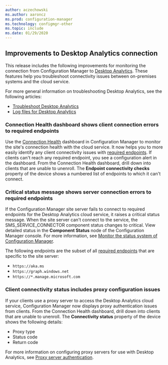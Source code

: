 ```yaml
---
author: aczechowski
ms.author: aaroncz
ms.prod: configuration-manager
ms.technology: configmgr-other
ms.topic: include
ms.date: 01/29/2020
---
```


## <a name="bkmk_da"></a> Improvements to Desktop Analytics connection

This release includes the following improvements for monitoring the connection from Configuration Manager to [Desktop Analytics](/configmgr/desktop-analytics/overview). These features help you troubleshoot connectivity issues between on-premises systems and the cloud service.

For more general information on troubleshooting Desktop Analytics, see the following articles:

- [Troubleshoot Desktop Analytics](/configmgr/desktop-analytics/troubleshooting)
- [Log files for Desktop Analytics](/configmgr/core/plan-design/hierarchy/log-files#desktop-analytics)

### Connection Health dashboard shows client connection errors to required endpoints

<!-- 4963230 -->

Use the [Connection Health](/configmgr/desktop-analytics/monitor-connection-health) dashboard in Configuration Manager to monitor the site's connection health with the cloud service. It now helps you to more easily identify any client connectivity issues with [required endpoints](/configmgr/desktop-analytics/enable-data-sharing#endpoints). If clients can't reach any required endpoint, you see a configuration alert in the dashboard. From the Connection Health dashboard, drill down into clients that are unable to unenroll. The **Endpoint connectivity checks** property of the device shows a numbered list of endpoints to which it can't connect.

### Critical status message shows server connection errors to required endpoints

<!-- 5566763 -->

If the Configuration Manager site server fails to connect to required endpoints for the Desktop Analytics cloud service, it raises a critical status message. When the site server can't connect to the service, the SMS_SERVICE_CONNECTOR component status changes to critical. View detailed status in the **Component Status** node of the Configuration Manager console. For more information, see [Monitor the status system of Configuration Manager](/configmgr/core/servers/manage/use-alerts-and-the-status-system#BKMK_MonitorSystemStatus).

<!-- what's the specific status message ID? -->

The following endpoints are the subset of all [required endpoints](/configmgr/desktop-analytics/enable-data-sharing#endpoints) that are specific to the site server:

- `https://aka.ms`
- `https://graph.windows.net`
- `https://*.manage.microsoft.com`

### Client connectivity status includes proxy configuration issues

<!-- 4963383 -->

If your clients use a proxy server to access the Desktop Analytics cloud service, Configuration Manager now displays proxy authentication issues from clients. From the Connection Health dashboard, drill down into clients that are unable to unenroll. The **Connectivity status** property of the device shows the following details:

- Proxy type
- Status code
- Return code

For more information on configuring proxy servers for use with Desktop Analytics, see [Proxy server authentication](/configmgr/desktop-analytics/enable-data-sharing#proxy-server-authentication).
